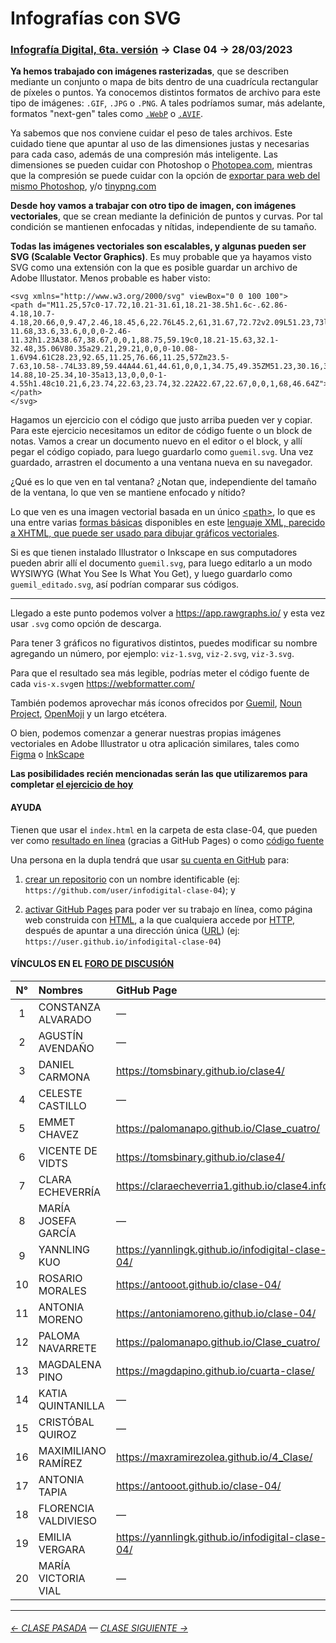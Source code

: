 # Infografías con SVG

### [Infografía Digital, 6ta. versión](https://github.com/profesorfaco/dno075-2023-1#readme) → Clase 04 → 28/03/2023

**Ya hemos trabajado con imágenes rasterizadas**, que se describen mediante un conjunto o mapa de bits dentro de una cuadrícula rectangular de píxeles o puntos. Ya conocemos distintos formatos de archivo para este tipo de imágenes: `.GIF`, `.JPG` o `.PNG`. A tales podríamos sumar, más adelante, formatos "next-gen" tales como [`.WebP`](https://www.adobe.com/cl/creativecloud/file-types/image/raster/webp-file.html) o [`.AVIF`](https://es.wikipedia.org/wiki/AVIF).

Ya sabemos que nos conviene cuidar el peso de tales archivos. Este cuidado tiene que apuntar al uso de las dimensiones justas y necesarias para cada caso, además de una compresión más inteligente. Las dimensiones se pueden cuidar con Photoshop o [Photopea.com](https://www.photopea.com/), mientras que la compresión se puede cuidar con la opción de [exportar para web del mismo Photoshop](https://helpx.adobe.com/es/photoshop-elements/using/optimizing-images.html), y/o [tinypng.com](https://tinypng.com/)

**Desde hoy vamos a trabajar con otro tipo de imagen, con imágenes vectoriales**, que se crean mediante la definición de puntos y curvas. Por tal condición se mantienen enfocadas y nítidas, independiente de su tamaño.

**Todas las imágenes vectoriales son escalables, y algunas pueden ser SVG (Scalable Vector Graphics)**. Es muy probable que ya hayamos visto SVG como una extensión con la que es posible guardar un archivo de Adobe Illustator. Menos probable es haber visto:

```
<svg xmlns="http://www.w3.org/2000/svg" viewBox="0 0 100 100">
<path d="M11.25,57c0-17.72,10.21-31.61,18.21-38.5h1.6c-.62.86-4.18,10.7-4.18,20.66,0,9.47,2.46,18.45,6,22.76L45.2,61,31.67,72.72v2.09L51.23,73l19.68,1.84V72.72L57.26,61l13,.86V60.42L57.13,48.61l12.55.86a27.64,27.64,0,0,0,2.71-11.68,33.6,33.6,0,0,0-2.46-11.32h1.23A38.67,38.67,0,0,1,88.75,59.19c0,18.21-15.63,32.1-32.48,35.06V80.35a29.21,29.21,0,0,0-10.08-1.6V94.61C28.23,92.65,11.25,76.66,11.25,57Zm23.5-7.63,10.58-.74L33.89,59.44A44.61,44.61,0,0,1,34.75,49.35ZM51.23,30.16,35.36,45.29c3.08-14.88,10-25.34,10-35a13,13,0,0,0-1-4.55h1.48c10.21,6,23.74,22.63,23.74,32.22A22.67,22.67,0,0,1,68,46.64Z"></path>
</svg>
```

Hagamos un ejercicio con el código que justo arriba pueden ver y copiar. Para este ejercicio necesitamos un editor de código fuente o un block de notas. Vamos a crear un documento nuevo en el editor o el block, y allí pegar el código copiado, para luego guardarlo como `guemil.svg`. Una vez guardado, arrastren el documento a una ventana nueva en su navegador. 

¿Qué es lo que ven en tal ventana? ¿Notan que, independiente del tamaño de la ventana, lo que ven se mantiene enfocado y nítido? 

Lo que ven es una imagen vectorial basada en un único [\<path>](https://developer.mozilla.org/en-US/docs/Web/SVG/Tutorial/Paths), lo que es una entre varias [formas básicas](https://developer.mozilla.org/en-US/docs/Web/SVG/Tutorial/Basic_Shapes) disponibles en este [lenguaje XML, parecido a XHTML, que puede ser usado para dibujar gráficos vectoriales](https://developer.mozilla.org/es/docs/Web/SVG/Tutorial/Introduction).

Si es que tienen instalado Illustrator o Inkscape en sus computadores pueden abrir allí el documento `‌guemil.svg`, para luego editarlo a un modo WYSIWYG (What You See Is What You Get), y luego guardarlo como `guemil_editado.svg`, así podrían comparar sus códigos.

- - - - - - - - - - - - - - - 
  
Llegado a este punto podemos volver a https://app.rawgraphs.io/ y esta vez usar `.svg` como opción de descarga.

Para tener 3 gráficos no figurativos distintos, puedes modificar su nombre agregando un número, por ejemplo: `viz-1.svg`, `viz-2.svg`, `viz-3.svg`.

Para que el resultado sea más legible, podrías meter el código fuente de cada `vis-x.svg`en https://webformatter.com/

También podemos aprovechar más íconos ofrecidos por [Guemil](https://www.guemil.info/icons/), [Noun Project](https://thenounproject.com/icons/), [OpenMoji](https://openmoji.org/library/) y un largo etcétera.

O bien, podemos comenzar a generar nuestras propias imágenes vectoriales en Adobe Illustrator u otra aplicación similares, tales como [Figma](https://www.figma.com/community/plugin/814345141907543603/SVG-Export) o [InkScape](https://inkscape.org/es/)

**Las posibilidades recién mencionadas serán las que utilizaremos para completar [el ejercicio de hoy](https://profesorfaco.github.io/dno075-2023-1/clase-04/)**

#### AYUDA

Tienen que usar el `index.html` en la carpeta de esta clase-04, que pueden ver como [resultado en línea](https://profesorfaco.github.io/dno075-2023-1/clase-04/) (gracias a GitHub Pages) o como [código fuente](https://github.com/profesorfaco/dno075-2023-1/blob/main/clase-04/index.html)

Una persona en la dupla tendrá que usar [su cuenta en GitHub](https://github.com/) para:

1. [crear un repositorio](https://docs.github.com/es/get-started/quickstart/create-a-repo) con un nombre identificable (ej: `https://github.com/user/infodigital-clase-04`); y

2. [activar GitHub Pages](https://docs.github.com/es/pages/getting-started-with-github-pages/configuring-a-publishing-source-for-your-github-pages-site) para poder ver su trabajo en línea, como página web construida con [HTML](https://developer.mozilla.org/es/docs/Learn/HTML/Introduction_to_HTML/Getting_started), a la que cualquiera accede por [HTTP](https://es.wikipedia.org/wiki/Protocolo_de_transferencia_de_hipertexto), después de apuntar a una dirección única ([URL](https://es.wikipedia.org/wiki/Localizador_de_recursos_uniforme)) (ej: `https://user.github.io/infodigital-clase-04`)

#### VÍNCULOS EN EL [FORO DE DISCUSIÓN](https://cursos.canvas.uc.cl/courses/56995/discussion_topics/583157)

|	N°	|	Nombres	|	GitHub Page	|
|:------:|:------------------------|:------------------|
|	1	|	CONSTANZA	ALVARADO	|	—	|
|	2	|	AGUSTÍN	AVENDAÑO	|	—	|
|	3	|	DANIEL	CARMONA	|	https://tomsbinary.github.io/clase4/	|
|	4	|	CELESTE	CASTILLO	|	—	|
|	5	|	EMMET	CHAVEZ	|	https://palomanapo.github.io/Clase_cuatro/	|
|	6	|	VICENTE	DE VIDTS	|	https://tomsbinary.github.io/clase4/	|
|	7	|	CLARA	ECHEVERRÍA	|	https://claraecheverria1.github.io/clase4.info/	|
|	8	|	MARÍA JOSEFA	GARCÍA	|	—	|
|	9	|	YANNLING	KUO	|	https://yannlingk.github.io/infodigital-clase-04/	|
|	10	|	ROSARIO	MORALES	|	https://antooot.github.io/clase-04/	|
|	11	|	ANTONIA	MORENO	|	https://antoniamoreno.github.io/clase-04/	|
|	12	|	PALOMA	NAVARRETE	|	https://palomanapo.github.io/Clase_cuatro/	|
|	13	|	MAGDALENA	PINO	|	https://magdapino.github.io/cuarta-clase/	|
|	14	|	KATIA	QUINTANILLA	|	—	|
|	15	|	CRISTÓBAL	QUIROZ	|	—	|
|	16	|	MAXIMILIANO	RAMÍREZ	|	https://maxramirezolea.github.io/4_Clase/	|
|	17	|	ANTONIA	TAPIA	|	https://antooot.github.io/clase-04/	|
|	18	|	FLORENCIA	VALDIVIESO	|	—	|
|	19	|	EMILIA	VERGARA	|	https://yannlingk.github.io/infodigital-clase-04/	|
|	20	|	MARÍA VICTORIA	VIAL	|	—	|

- - - - - - - 

###### [← CLASE PASADA](https://github.com/profesorfaco/dno075-2023-1/tree/main/clase-03) — [CLASE SIGUIENTE →](https://github.com/profesorfaco/dno075-2023-1/tree/main/clase-05) 
